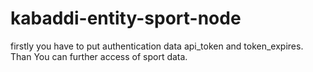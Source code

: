 # kabaddi-entity-sport-node
firstly you have to put authentication data api_token and token_expires. Than You can further access of sport data.
